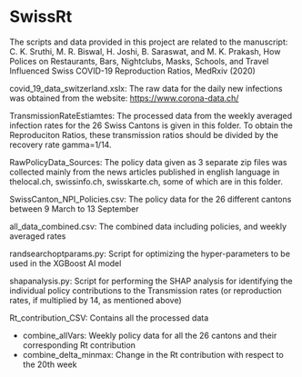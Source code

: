 # SwissRt
The scripts and data provided in this project are related to the manuscript: C. K. Sruthi, M. R. Biswal, H. Joshi, B. Saraswat, and M. K. Prakash, How Polices on Restaurants, Bars, Nightclubs, Masks, Schools, and Travel Influenced Swiss COVID-19 Reproduction Ratios, MedRxiv (2020)

covid_19_data_switzerland.xslx: The raw data for the daily new infections was obtained from the website: https://www.corona-data.ch/

TransmissionRateEstiamtes: The processed data from the weekly averaged infection rates for the 26 Swiss Cantons is given in this folder. To obtain the Reproduciton Ratios, these transmission ratios should be divided by the recovery rate gamma=1/14.

RawPolicyData_Sources: The policy data given as 3 separate zip files was collected mainly from the news articles published in english language in thelocal.ch, swissinfo.ch, swisskarte.ch, some of which are in this folder.

SwissCanton_NPI_Policies.csv: The policy data for the 26 different cantons between 9 March to 13 September

all_data_combined.csv: The combined data including policies, and weekly averaged rates

randsearchoptparams.py: Script for optimizing the hyper-parameters to be used in the XGBoost AI model

shapanalysis.py: Script for performing the SHAP analysis for identifying the individual policy contributions to the Transmission rates (or reproduction rates, if multiplied by 14, as mentioned above)

Rt_contribution_CSV: Contains all the processed data  
- combine_allVars: Weekly policy data for all the 26 cantons and their corresponding Rt contribution  
- combine_delta_minmax: Change in the Rt contribution with respect to the 20th week

